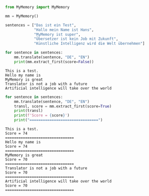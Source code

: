 

```python
from MyMemory import MyMemory
```


```python
mm = MyMemory()
```


```python
sentences = ["Das ist ein Test",
             "Hallo mein Name ist Hans",
             "MyMemory ist super",
             "Übersetzer ist kein Job mit Zukunft",
             "Künstliche Intelligenz wird die Welt übernehmen"]
```


```python
for sentence in sentences:
    mm.translate(sentence, "DE", "EN")
    print(mm.extract_first(score=False))
```

    This is a test.
    Hello my name is
    MyMemory is great
    Translator is not a job with a future
    Artificial intelligence will take over the world
    


```python
for sentence in sentences:
    mm.translate(sentence, "DE", "EN")
    transl, score = mm.extract_first(score=True)
    print(transl)
    print(f'Score = {score}')
    print("===============================")
```

    This is a test.
    Score = 74
    ===============================
    Hello my name is
    Score = 74
    ===============================
    MyMemory is great
    Score = 70
    ===============================
    Translator is not a job with a future
    Score = 70
    ===============================
    Artificial intelligence will take over the world
    Score = 70
    ===============================
    
